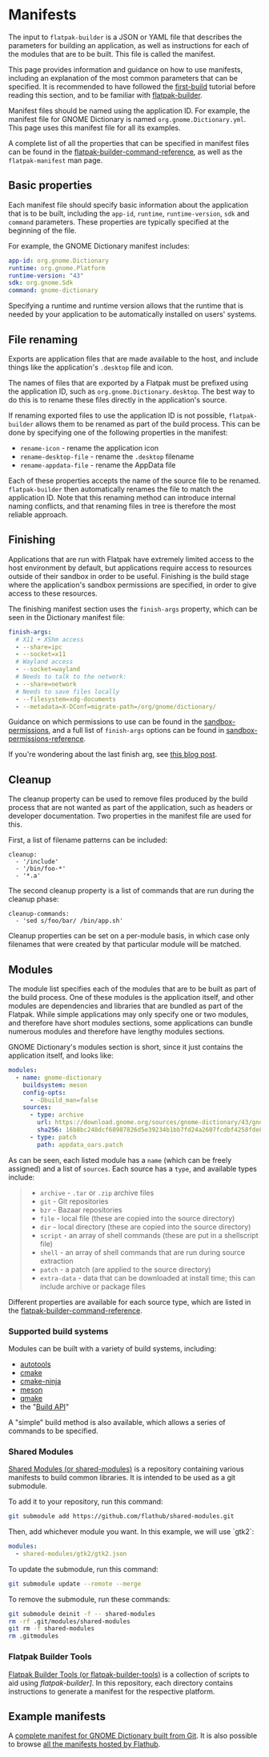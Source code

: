 # Manifests

The input to `flatpak-builder` is a JSON or YAML file that describes the
parameters for building an application, as well as instructions for each
of the modules that are to be built. This file is called the manifest.

This page provides information and guidance on how to use manifests,
including an explanation of the most common parameters that can be
specified. It is recommended to have followed the
[first-build](../getting-started/first-build) tutorial before reading this
section, and to be familiar with [flatpak-builder](flatpak-builder).

Manifest files should be named using the application ID. For example,
the manifest file for GNOME Dictionary is named
`org.gnome.Dictionary.yml`. This page uses this manifest file for all
its examples.

A complete list of all the properties that can be specified in manifest
files can be found in the
[flatpak-builder-command-reference](https://docs.flatpak.org/en/latest/flatpak-builder-command-reference.html), as
well as the `flatpak-manifest` man page.

## Basic properties

Each manifest file should specify basic information about the
application that is to be built, including the `app-id`, `runtime`,
`runtime-version`, `sdk` and `command` parameters. These properties are
typically specified at the beginning of the file.

For example, the GNOME Dictionary manifest includes:

```yaml
app-id: org.gnome.Dictionary
runtime: org.gnome.Platform
runtime-version: "43"
sdk: org.gnome.Sdk
command: gnome-dictionary
```

Specifying a runtime and runtime version allows that the runtime that is
needed by your application to be automatically installed on users\'
systems.

## File renaming

Exports are application files that are made available to the host, and
include things like the application's `.desktop` file and icon.

The names of files that are exported by a Flatpak must be prefixed using
the application ID, such as `org.gnome.Dictionary.desktop`. The best way
to do this is to rename these files directly in the application's
source.

If renaming exported files to use the application ID is not possible,
`flatpak-builder` allows them to be renamed as part of the build
process. This can be done by specifying one of the following properties
in the manifest:

- `rename-icon` - rename the application icon
- `rename-desktop-file` - rename the `.desktop` filename
- `rename-appdata-file` - rename the AppData file

Each of these properties accepts the name of the source file to be
renamed. `flatpak-builder` then automatically renames the file to match
the application ID. Note that this renaming method can introduce
internal naming conflicts, and that renaming files in tree is therefore
the most reliable approach.

## Finishing

Applications that are run with Flatpak have extremely limited access to
the host environment by default, but applications require access to
resources outside of their sandbox in order to be useful. Finishing is
the build stage where the application's sandbox permissions are
specified, in order to give access to these resources.

The finishing manifest section uses the `finish-args` property, which
can be seen in the Dictionary manifest file:

```yaml
finish-args:
  # X11 + XShm access
  - --share=ipc
  - --socket=x11
  # Wayland access
  - --socket=wayland
  # Needs to talk to the network:
  - --share=network
  # Needs to save files locally
  - --filesystem=xdg-documents
  - --metadata=X-DConf=migrate-path=/org/gnome/dictionary/
```

Guidance on which permissions to use can be found in the
[sandbox-permissions](sandbox-permissions), and a full list of
`finish-args` options can be found in
[sandbox-permissions-reference](../reference-docs/sandbox-permissions-reference).

If you\'re wondering about the last finish arg, see [this blog
post](https://blogs.gnome.org/mclasen/2019/07/12/settings-in-a-sandbox-world/).

## Cleanup

The cleanup property can be used to remove files produced by the build
process that are not wanted as part of the application, such as headers
or developer documentation. Two properties in the manifest file are used
for this.

First, a list of filename patterns can be included:

    cleanup:
      - '/include'
      - '/bin/foo-*'
      - '*.a'

The second cleanup property is a list of commands that are run during
the cleanup phase:

    cleanup-commands:
      - 'sed s/foo/bar/ /bin/app.sh'

Cleanup properties can be set on a per-module basis, in which case only
filenames that were created by that particular module will be matched.

## Modules

The module list specifies each of the modules that are to be built as
part of the build process. One of these modules is the application
itself, and other modules are dependencies and libraries that are
bundled as part of the Flatpak. While simple applications may only
specify one or two modules, and therefore have short modules sections,
some applications can bundle numerous modules and therefore have lengthy
modules sections.

GNOME Dictionary's modules section is short, since it just contains the
application itself, and looks like:

```yaml
modules:
  - name: gnome-dictionary
    buildsystem: meson
    config-opts:
      - -Dbuild_man=false
    sources:
      - type: archive
        url: https://download.gnome.org/sources/gnome-dictionary/43/gnome-dictionary-43.1.tar.xz
        sha256: 16b8bc248dcf68987826d5e39234b1bb7fd24a2607fcdbf4258fde88f012f300
      - type: patch
        path: appdata_oars.patch
```

As can be seen, each listed module has a `name` (which can be freely
assigned) and a list of `sources`. Each source has a `type`, and
available types include:

> - `archive` - `.tar` or `.zip` archive files
> - `git` - Git repositories
> - `bzr` - Bazaar repositories
> - `file` - local file (these are copied into the source directory)
> - `dir` - local directory (these are copied into the source
>   directory)
> - `script` - an array of shell commands (these are put in a
>   shellscript file)
> - `shell` - an array of shell commands that are run during source
>   extraction
> - `patch` - a patch (are applied to the source directory)
> - `extra-data` - data that can be downloaded at install time; this
>   can include archive or package files

Different properties are available for each source type, which are
listed in the [flatpak-builder-command-reference](https://docs.flatpak.org/en/latest/flatpak-builder-command-reference.html).

### Supported build systems

Modules can be built with a variety of build systems, including:

- [autotools](https://www.gnu.org/software/automake/manual/html_node/Autotools-Introduction.html)
- [cmake](https://cmake.org/)
- [cmake-ninja](https://cmake.org/cmake/help/v3.0/generator/Ninja.html)
- [meson](http://mesonbuild.com/)
- [qmake](https://doc.qt.io/qt-5/qmake-overview.html)
- the "[Build API](https://github.com/cgwalters/build-api/)"

A "simple" build method is also available, which allows a series of
commands to be specified.

### Shared Modules

[Shared Modules (or
shared-modules)](https://github.com/flathub/shared-modules) is a
repository containing various manifests to build common libraries. It is
intended to be used as a git submodule.

To add it to your repository, run this command:

```bash
git submodule add https://github.com/flathub/shared-modules.git
```

Then, add whichever module you want. In this example, we will use
\`gtk2\`:

```yaml
modules:
  - shared-modules/gtk2/gtk2.json
```

To update the submodule, run this command:

```bash
git submodule update --remote --merge
```

To remove the submodule, run these commands:

```bash
git submodule deinit -f -- shared-modules
rm -rf .git/modules/shared-modules
git rm -f shared-modules
rm .gitmodules
```

### Flatpak Builder Tools

[Flatpak Builder Tools (or
flatpak-builder-tools)](https://github.com/flatpak/flatpak-builder-tools)
is a collection of scripts to aid using _flatpak-builder]_.
In this repository, each directory contains instructions to generate a
manifest for the respective platform.

## Example manifests

A [complete manifest for GNOME Dictionary built from
Git](https://github.com/flathub/org.gnome.Dictionary/blob/master/org.gnome.Dictionary.yml).
It is also possible to browse [all the manifests hosted by
Flathub](https://github.com/flathub).
